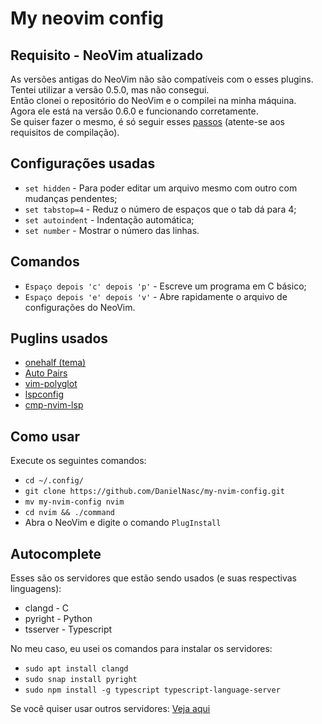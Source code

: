 # My neovim config

## Requisito - NeoVim atualizado

As versões antigas do NeoVim não são compatíveis com o esses plugins. Tentei utilizar a versão 0.5.0, mas não consegui. <br>
Então clonei o repositório do NeoVim e o compilei na minha máquina. <br>
Agora ele está na versão 0.6.0 e funcionando corretamente. <br>
Se quiser fazer o mesmo, é só seguir esses [passos](https://github.com/neovim/neovim/wiki/Building-Neovim) (atente-se aos requisitos de compilação).

## Configurações usadas

- `set hidden` - Para poder editar um arquivo mesmo com outro com mudanças pendentes;
- `set tabstop=4` - Reduz o número de espaços que o tab dá para 4;
- `set autoindent` - Indentação automática;
- `set number` - Mostrar o número das linhas.

## Comandos

- `Espaço depois 'c' depois 'p'` - Escreve um programa em C básico;
- `Espaço depois 'e' depois 'v'` - Abre rapidamente o arquivo de configurações do NeoVim.

## Puglins usados

- [onehalf (tema)](https://github.com/sonph/onehalf/tree/master/vim)
- [Auto Pairs](https://github.com/jiangmiao/auto-pairs)
- [vim-polyglot](https://github.com/sheerun/vim-polyglot)
- [lspconfig](https://github.com/neovim/nvim-lspconfig)
- [cmp-nvim-lsp](https://github.com/hrsh7th/cmp-nvim-lsp)

## Como usar

Execute os seguintes comandos:

- `cd ~/.config/`
- `git clone https://github.com/DanielNasc/my-nvim-config.git`
- `mv my-nvim-config nvim`
- `cd nvim && ./command`
- Abra o NeoVim e digite o comando `PlugInstall`

## Autocomplete

Esses são os servidores que estão sendo usados (e suas respectivas linguagens):
* clangd - C
* pyright - Python
* tsserver - Typescript

No meu caso, eu usei os comandos para instalar os servidores:
* `sudo apt install clangd`
* `sudo snap install pyright`
* `sudo npm install -g typescript typescript-language-server`

Se você quiser usar outros servidores: [Veja aqui](https://github.com/neovim/nvim-lspconfig/blob/master/doc/server_configurations.md)